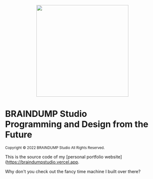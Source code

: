 <!-- @format -->

<div align="center">
 <img src="icons/logo.svg" width="300"/>
</div>

# BRAINDUMP Studio<br>Programming and Design from the Future

<sup>Copyright &copy; 2022 BRAINDUMP Studio All Rights Reserved.</sup>

This is the source code of my [personal portfolio website](https://braindumpstudio.vercel.app.

Why don't you check out the fancy time machine I built over there?
